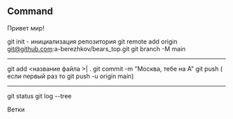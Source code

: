 ## Command
Привет мир!

git init - инициализация репозитория
git remote add origin git@github.com:a-berezhkov/bears_top.git
git branch -M main


----
git add <название файла >| .
git commit -m "Москва, тебе на А"
git push ( если первый раз то git push -u origin main)

----

git status
git log --tree


Ветки 

